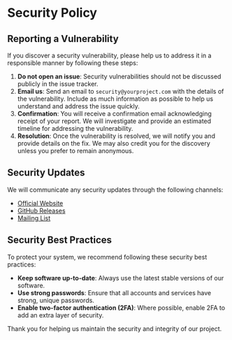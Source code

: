 # Security Policy

## Reporting a Vulnerability

If you discover a security vulnerability, please help us to address it in a responsible manner by following these steps:

1. **Do not open an issue**: Security vulnerabilities should not be discussed publicly in the issue tracker.
2. **Email us**: Send an email to `security@yourproject.com` with the details of the vulnerability. Include as much information as possible to help us understand and address the issue quickly.
3. **Confirmation**: You will receive a confirmation email acknowledging receipt of your report. We will investigate and provide an estimated timeline for addressing the vulnerability.
4. **Resolution**: Once the vulnerability is resolved, we will notify you and provide details on the fix. We may also credit you for the discovery unless you prefer to remain anonymous.

## Security Updates

We will communicate any security updates through the following channels:

- [Official Website](https://yourproject.com)
- [GitHub Releases](https://github.com/yourproject/yourproject/releases)
- [Mailing List](https://yourproject.com/mailing-list)

## Security Best Practices

To protect your system, we recommend following these security best practices:

- **Keep software up-to-date**: Always use the latest stable versions of our software.
- **Use strong passwords**: Ensure that all accounts and services have strong, unique passwords.
- **Enable two-factor authentication (2FA)**: Where possible, enable 2FA to add an extra layer of security.

Thank you for helping us maintain the security and integrity of our project.
